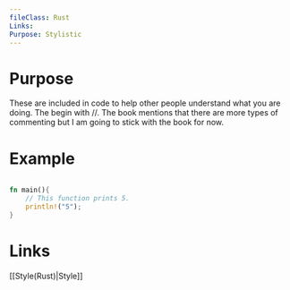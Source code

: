 ```yaml
---
fileClass: Rust
Links: 
Purpose: Stylistic
---
```

# Purpose
These are included in code to help other people understand what you are doing. The begin with //. The book mentions that there are more types of commenting but I am going to stick with the book for now.

# Example


```Rust

fn main(){
	// This function prints 5.
	println!("5");
}
```

# Links

[[Style(Rust)|Style]]




